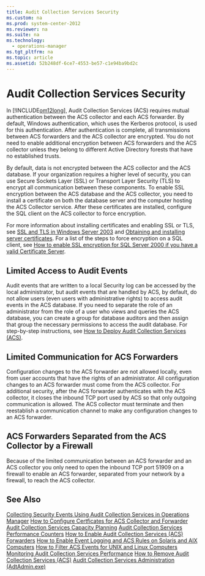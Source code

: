 ```yaml
---
title: Audit Collection Services Security
ms.custom: na
ms.prod: system-center-2012
ms.reviewer: na
ms.suite: na
ms.technology: 
  - operations-manager
ms.tgt_pltfrm: na
ms.topic: article
ms.assetid: 52b248df-6ce7-4553-be57-c1e94ba9bd2c
---
```

# Audit Collection Services Security
In [!INCLUDE[om12long](Token/om12long_md.md)], Audit Collection Services \(ACS\) requires mutual authentication between the ACS collector and each ACS forwarder. By default, Windows authentication, which uses the Kerberos protocol, is used for this authentication. After authentication is complete, all transmissions between ACS forwarders and the ACS collector are encrypted. You do not need to enable additional encryption between ACS forwarders and the ACS collector unless they belong to different Active Directory forests that have no established trusts.

By default, data is not encrypted between the ACS collector and the ACS database. If your organization requires a higher level of security, you can use Secure Sockets Layer \(SSL\) or Transport Layer Security \(TLS\) to encrypt all communication between these components. To enable SSL encryption between the ACS database and the ACS collector, you need to install a certificate on both the database server and the computer hosting the ACS Collector service. After these certificates are installed, configure the SQL client on the ACS collector to force encryption.

For more information about installing certificates and enabling SSL or TLS, see  [SSL and TLS in Windows Server 2003](http://go.microsoft.com/fwlink/?LinkId=76134) and  [Obtaining and installing server certificates](http://go.microsoft.com/fwlink/?LinkId=76135). For a list of the steps to force encryption on a SQL client, see [How to enable SSL encryption for SQL Server 2000 if you have a valid Certificate Server](http://go.microsoft.com/fwlink/?LinkId=76136).

## Limited Access to Audit Events
Audit events that are written to a local Security log can be accessed by the local administrator, but audit events that are handled by ACS, by default, do not allow users \(even users with administrative rights\) to access audit events in the ACS database. If you need to separate the role of an administrator from the role of a user who views and queries the ACS database, you can create a group for database auditors and then assign that group the necessary permissions to access the audit database. For step\-by\-step instructions, see [How to Deploy Audit Collection Services \(ACS\)](assetId:///7686cf46-0792-4057-8d47-920063fc8928).

## Limited Communication for ACS Forwarders
Configuration changes to the ACS forwarder are not allowed locally, even from user accounts that have the rights of an administrator. All configuration changes to an ACS forwarder must come from the ACS collector. For additional security, after the ACS forwarder authenticates with the ACS collector, it closes the inbound TCP port used by ACS so that only outgoing communication is allowed. The ACS collector must terminate and then reestablish a communication channel to make any configuration changes to an ACS forwarder.

## ACS Forwarders Separated from the ACS Collector by a Firewall
Because of the limited communication between an ACS forwarder and an ACS collector you only need to open the inbound TCP port 51909 on a firewall to enable an ACS forwarder, separated from your network by a firewall, to reach the ACS collector.

## See Also
[Collecting Security Events Using Audit Collection Services in Operations Manager](Collecting-Security-Events-Using-Audit-Collection-Services-in-Operations-Manager.md)
[How to Configure Certficates for ACS Collector and Forwarder](How-to-Configure-Certficates-for-ACS-Collector-and-Forwarder.md)
[Audit Collection Services Capacity Planning](Audit-Collection-Services-Capacity-Planning.md)
[Audit Collection Services Performance Counters](Audit-Collection-Services-Performance-Counters.md)
[How to Enable Audit Collection Services &#40;ACS&#41; Forwarders](How-to-Enable-Audit-Collection-Services--ACS--Forwarders.md)
[How to Enable Event Logging and ACS Rules on Solaris and AIX Computers](How-to-Enable-Event-Logging-and-ACS-Rules-on-Solaris-and-AIX-Computers.md)
[How to Filter ACS Events for UNIX and Linux Computers](How-to-Filter-ACS-Events-for-UNIX-and-Linux-Computers.md)
[Monitoring Audit Collection Services Performance](Monitoring-Audit-Collection-Services-Performance.md)
[How to Remove Audit Collection Services &#40;ACS&#41;](How-to-Remove-Audit-Collection-Services--ACS-.md)
[Audit Collection Services Administration &#40;AdtAdmin.exe&#41;](Audit-Collection-Services-Administration--AdtAdmin.exe-.md)


